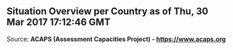## Situation Overview per Country as of Thu, 30 Mar 2017 17:12:46 GMT

Source: **ACAPS (Assessment Capacities Project) - https://www.acaps.org**